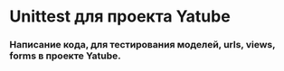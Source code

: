 # Unittest для проекта Yatube
### Написание кода, для тестирования моделей, urls, views, forms в проекте Yatube.
